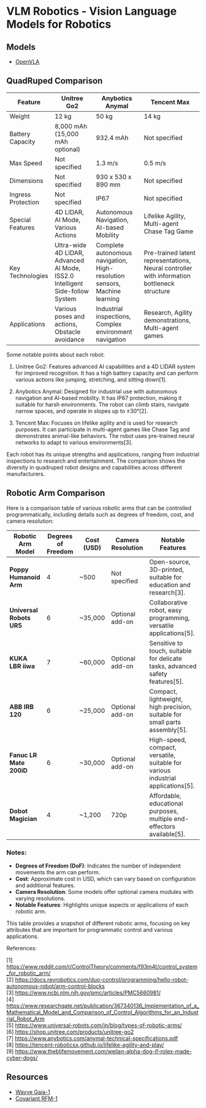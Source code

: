 # VLM Robotics - Vision Language Models for Robotics

## Models
- [OpenVLA](https://openvla.github.io/)


## QuadRuped Comparison


| Feature | Unitree Go2 | Anybotics Anymal | Tencent Max |
|---------|-------------|-------------------|-------------|
| Weight | 12 kg | 50 kg | 14 kg |
| Battery Capacity | 8,000 mAh (15,000 mAh optional) | 932.4 mAh | Not specified |
| Max Speed | Not specified | 1.3 m/s | 0.5 m/s |
| Dimensions | Not specified | 930 x 530 x 890 mm | Not specified |
| Ingress Protection | Not specified | IP67 | Not specified |
| Special Features | 4D LIDAR, AI Mode, Various Actions | Autonomous Navigation, AI-based Mobility | Lifelike Agility, Multi-agent Chase Tag Game |
| Key Technologies | Ultra-wide 4D LIDAR, Advanced AI Mode, ISS2.0 Intelligent Side-follow System | Complete autonomous navigation, High-resolution sensors, Machine learning | Pre-trained latent representations, Neural controller with information bottleneck structure |
| Applications | Various poses and actions, Obstacle avoidance | Industrial inspections, Complex environment navigation | Research, Agility demonstrations, Multi-agent games |

Some notable points about each robot:

1. Unitree Go2: Features advanced AI capabilities and a 4D LIDAR system for improved recognition. It has a high battery capacity and can perform various actions like jumping, stretching, and sitting down[1].

2. Anybotics Anymal: Designed for industrial use with autonomous navigation and AI-based mobility. It has IP67 protection, making it suitable for harsh environments. The robot can climb stairs, navigate narrow spaces, and operate in slopes up to ±30°[2].

3. Tencent Max: Focuses on lifelike agility and is used for research purposes. It can participate in multi-agent games like Chase Tag and demonstrates animal-like behaviors. The robot uses pre-trained neural networks to adapt to various environments[3].

Each robot has its unique strengths and applications, ranging from industrial inspections to research and entertainment. The comparison shows the diversity in quadruped robot designs and capabilities across different manufacturers.


## Robotic Arm Comparison

Here is a comparison table of various robotic arms that can be controlled programmatically, including details such as degrees of freedom, cost, and camera resolution:

| Robotic Arm Model          | Degrees of Freedom | Cost (USD) | Camera Resolution | Notable Features                                                                 |
|----------------------------|--------------------|------------|-------------------|----------------------------------------------------------------------------------|
| **Poppy Humanoid Arm**     | 4                  | ~500       | Not specified     | Open-source, 3D-printed, suitable for education and research[3].                 |
| **Universal Robots UR5**   | 6                  | ~35,000    | Optional add-on   | Collaborative robot, easy programming, versatile applications[5].                |
| **KUKA LBR iiwa**          | 7                  | ~60,000    | Optional add-on   | Sensitive to touch, suitable for delicate tasks, advanced safety features[5].    |
| **ABB IRB 120**            | 6                  | ~25,000    | Optional add-on   | Compact, lightweight, high precision, suitable for small parts assembly[5].      |
| **Fanuc LR Mate 200iD**    | 6                  | ~30,000    | Optional add-on   | High-speed, compact, versatile, suitable for various industrial applications[5]. |
| **Dobot Magician**         | 4                  | ~1,200     | 720p              | Affordable, educational purposes, multiple end-effectors available[5].           |

### Notes:
- **Degrees of Freedom (DoF)**: Indicates the number of independent movements the arm can perform.  
- **Cost**: Approximate cost in USD, which can vary based on configuration and additional features.  
- **Camera Resolution**: Some models offer optional camera modules with varying resolutions.  
- **Notable Features**: Highlights unique aspects or applications of each robotic arm.  

This table provides a snapshot of different robotic arms, focusing on key attributes that are important for programmatic control and various applications.

References:

[1] https://www.reddit.com/r/ControlTheory/comments/f93m4t/control_system_for_robotic_arm/  
[2] https://docs.revrobotics.com/duo-control/programming/hello-robot-autonomous-robot/arm-control-blocks  
[3] https://www.ncbi.nlm.nih.gov/pmc/articles/PMC5660981/  
[4] https://www.researchgate.net/publication/367340136_Implementation_of_a_Mathematical_Model_and_Comparison_of_Control_Algorithms_for_an_Industrial_Robot_Arm  
[5] https://www.universal-robots.com/in/blog/types-of-robotic-arms/  
[6] https://shop.unitree.com/products/unitree-go2  
[7] https://www.anybotics.com/anymal-technical-specifications.pdf  
[8] https://tencent-roboticsx.github.io/lifelike-agility-and-play/  
[9] https://www.theblifemovement.com/weilan-alpha-dog-if-rolex-made-cyber-dogs/  

## Resources
- [Wayve Gaia-1](https://wayve.ai/thinking/introducing-gaia1/)
- [Covariant RFM-1](https://covariant.ai/insights/introducing-rfm-1-giving-robots-human-like-reasoning-capabilities/)
